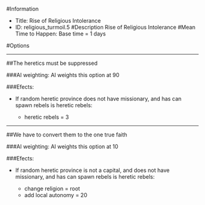 #Information
 - Title: Rise of Religious Intolerance
 - ID: religious_turmoil.5
#Description
Rise of Religious Intolerance
#Mean Time to Happen:
Base time = 1 days

#Options

___
##The heretics must be suppressed

###AI weighting:
AI weights this option at 90


###Efects:<ul><li>If random heretic province does not have missionary, and  has can spawn rebels is heretic rebels:</li><ul><li>heretic rebels = 3</li></ul></ul>

___
##We have to convert them to the one true faith

###AI weighting:
AI weights this option at 10


###Efects:<ul><li>If random heretic province is not a capital, and  does not have missionary, and  has can spawn rebels is heretic rebels:</li><ul><li>change religion = root</li><li>add local autonomy = 20</li></ul></ul>
